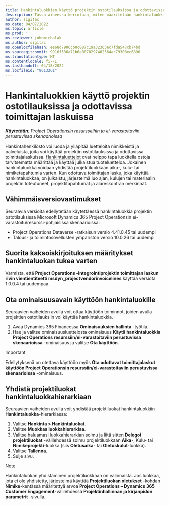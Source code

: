 ```yaml
---
title: Hankintaluokkien käyttö projektin ostotilauksissa ja odottavissa toimittajan laskuissa
description: Tässä aiheessa kerrotaan, miten määritetään hankintaluokkia, joita voidaan käyttää projektin ostotilauksissa ja odottavassa toimittajan laskussa.
author: sigitac
ms.date: 04/07/2022
ms.topic: article
ms.prod: ''
ms.reviewer: johnmichalak
ms.author: sigitac
ms.openlocfilehash: ee68d7906cb0c887c19a32363ec7fda547cb74bd
ms.sourcegitcommit: 9916f536a71b6a0078297402564ac79308ec6890
ms.translationtype: HT
ms.contentlocale: fi-FI
ms.lasthandoff: 04/18/2022
ms.locfileid: "8613261"
---
```

# <a name="use-procurement-categories-with-project-purchase-orders-and-pending-vendor-invoices"></a>Hankintaluokkien käyttö projektin ostotilauksissa ja odottavissa toimittajan laskuissa

_**Käytetään:** Project Operationsin resursseihin ja ei-varastoitaviin perustuvissa skenaarioissa_

Hankintahenkilöstö voi luoda ja ylläpitää luetteloita nimikkeistä ja palveluista, joita voi käyttää projektin ostotilauksissa ja odottavissa toimittajalaskuissa. [Hankintaluettelot](/dynamics365/supply-chain/procurement/procurement-catalogs) ovat helppo tapa luokitella ostoja tarvitsematta määrittää ja käyttää julkaistua tuoteluetteloa. Jokainen hankintaluokka voidaan yhdistää projektiluokkaan aika-, kulu- tai nimiketapahtumia varten. Kun odottava toimittajan lasku, joka käyttää hankintaluokkaa, on julkaistu, järjestelmä luo ajan, kulujen tai materiaalin projektin toteutuneet, projektitapahtumat ja alareskontran merkinnät.

## <a name="minimum-version-requirements"></a>Vähimmäisversiovaatimukset

Seuraavia versioita edellytetään käytettäessä hankintaluokkia projektin ostotilauksissa Microsoft Dynamics 365 Project Operationsin ei-varastoitu/resurssi-pohjaisissa skenaarioissa:

- Project Operations Dataverse -ratkaisun versio 4.41.0.45 tai uudempi
- Talous- ja toimintosovellusten ympäristön versio 10.0.26 tai uudempi

## <a name="run-dual-write-maps-for-procurement-category-support"></a>Suorita kaksoiskirjoituksen määritykset hankintaluokan tukea varten

Varmista, että **Project Operations -integrointiprojektin toimittajan laskun rivin vientientiteetti msdyn\_projectvendorinvoicelines** käyttää versiota 1.0.0.4 tai uudempaa.

## <a name="enable-the-feature-key-for-procurement-categories"></a>Ota ominaisuusavain käyttöön hankintaluokille

Seuraavien vaiheiden avulla voit ottaa käyttöön toiminnot, joiden avulla projektien ostotilauksiin voi käyttää hankintaluokkia.

1. Avaa Dynamics 365 Financessa **Ominaisuuksien hallinta** -työtila.
1. Hae ja valitse ominaisuusluettelosta ominaisuus **Käytä hankintaluokkia Project Operations resurssiin/ei-varastoitaviin perustuvissa skenaarioissa** -ominaisuus ja valitse **Ota käyttöön**.

> [!IMPORTANT]
> Edellytyksenä on otettava käyttöön myös **Ota odottavat toimittajalaskut käyttöön Project Operationsin resurssiin/ei-varastoitaviin perustuvissa skenaarioissa** -ominaisuus.

## <a name="map-project-categories-in-the-procurement-category-hierarchy"></a>Yhdistä projektiluokat hankintaluokkahierarkiaan

Seuraavien vaiheiden avulla voit yhdistää projektiluokat hankintaluokkiin **Hankintaluokka**-hierarkiassa:

1. Valitse **Hankinta \> Hankintaluokat**.
1. Valitse **Muokkaa luokkahierarkiaa**.
1. Valitse haluamasi luokkahierarkian solmu ja liitä sitten **Delegoi projektiluokat** -välilehdessä solmu projektiluokkaan **Aika**-, Kulu- tai **Nimikeprojekti**-luokka (siis **Oletusaika**- tai **Oletuskulut**-luokka).
1. Valitse **Tallenna**.
1. Sulje sivu.

> [!NOTE]
> Hankintaluokan yhdistäminen projektiluokkaan on valinnaista. Jos luokkaa, jota ei ole yhdistetty, järjestelmä käyttää **Projektiluokan oletukset** -kohdan **Nimike**-kentässä määritettyä arvoa **Project Operations – Dynamics 365 Customer Engagement**-välilehdessä **Projektinhallinnan ja kirjanpidon parametrit** -sivulla.
